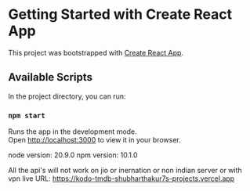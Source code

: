 # Getting Started with Create React App

This project was bootstrapped with [Create React App](https://github.com/facebook/create-react-app).

## Available Scripts

In the project directory, you can run:

### `npm start`

Runs the app in the development mode.\
Open [http://localhost:3000](http://localhost:3000) to view it in your browser.

node version: 20.9.0
npm version: 10.1.0

All the api's will not work on jio or inernation or non indian server or with vpn
live URL: https://kodo-tmdb-shubharthakur7s-projects.vercel.app


